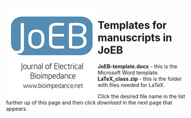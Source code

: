 <img align="left" src="JoEB-logo-1.png">

# Templates for manuscripts in JoEB

**JoEB-template.docx** - this is the Microsoft Word template.\
**LaTeX_class.zip** - this is the folder with files needed for LaTeX.

Click the desired file name in the list further up of this page and then click *download* in the next page that appears.
